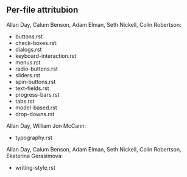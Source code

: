 ## Per-file attritubion

Allan Day, Calum Benson, Adam Elman, Seth Nickell, Colin Robertson:

* buttons.rst
* check-boxes.rst:
* dialogs.rst
* keyboard-interaction.rst
* menus.rst
* radio-buttons.rst
* sliders.rst
* spin-buttons.rst
* text-fields.rst
* progress-bars.rst
* tabs.rst
* model-based.rst
* drop-downs.rst

Allan Day, William Jon McCann:

* typography.rst

Allan Day, Calum Benson, Adam Elman, Seth Nickell, Colin Robertson, Ekaterina Gerasimova:

* writing-style.rst